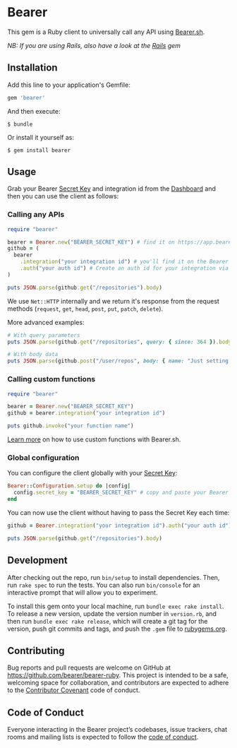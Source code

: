 # Bearer

This gem is a Ruby client to universally call any API using [Bearer.sh](https://www.bearer.sh).

_NB: If you are using Rails, also have a look at the [Rails](https://github.com/bearer/bearer-rails) gem_

## Installation

Add this line to your application's Gemfile:

```ruby
gem 'bearer'
```

And then execute:

```shell
$ bundle
```
Or install it yourself as:

```shell
$ gem install bearer
```

## Usage

Grab your Bearer [Secret Key](https://app.bearer.sh/keys) and integration id from
the [Dashboard](https://app.bearer.sh) and then you can use the client as follows:

### Calling any APIs

```ruby
require "bearer"

bearer = Bearer.new("BEARER_SECRET_KEY") # find it on https://app.bearer.sh/keys
github = (
  bearer
    .integration("your integration id") # you'll find it on the Bearer dashboard https://app.bearer.sh
    .auth("your auth id") # Create an auth id for your integration via the dashboard
)

puts JSON.parse(github.get("/repositories").body)
```

We use `Net::HTTP` internally and we
return it's response from the request methods (`request`,
`get`, `head`, `post`, `put`, `patch`, `delete`).

More advanced examples:

```ruby
# With query parameters
puts JSON.parse(github.get("/repositories", query: { since: 364 }).body)

# With body data
puts JSON.parse(github.post("/user/repos", body: { name: "Just setting up my Bearer.sh" }).body)
```

### Calling custom functions

```ruby
require "bearer"

bearer = Bearer.new("BEARER_SECRET_KEY")
github = bearer.integration("your integration id")

puts github.invoke("your function name")
```

[Learn more](https://docs.bearer.sh/working-with-bearer/manipulating-apis) on how to use custom functions with Bearer.sh.

### Global configuration

You can configure the client globally with your [Secret Key](https://app.bearer.sh/keys):

```ruby
Bearer::Configuration.setup do |config|
  config.secret_key = "BEARER_SECRET_KEY" # copy and paste your Bearer `Secret Key`
end
```

You can now use the client without having to pass the Secret Key each time:

```ruby
github = Bearer.integration("your integration id").auth("your auth id")

puts JSON.parse(github.get("/repositories").body)
```

## Development

After checking out the repo, run `bin/setup` to install dependencies. Then, run `rake spec` to run the tests. You can also run `bin/console` for an interactive prompt that will allow you to experiment.

To install this gem onto your local machine, run `bundle exec rake install`. To release a new version, update the version number in `version.rb`, and then run `bundle exec rake release`, which will create a git tag for the version, push git commits and tags, and push the `.gem` file to [rubygems.org](https://rubygems.org).

## Contributing

Bug reports and pull requests are welcome on GitHub at https://github.com/bearer/bearer-ruby. This project is intended to be a safe, welcoming space for collaboration, and contributors are expected to adhere to the [Contributor Covenant](http://contributor-covenant.org) code of conduct.

## Code of Conduct

Everyone interacting in the Bearer project’s codebases, issue trackers, chat rooms and mailing lists is expected to follow the [code of conduct](https://github.com/bearer/bearer-ruby/blob/master/CODE_OF_CONDUCT.md).
